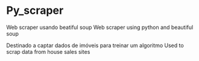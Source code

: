 # Py_scraper

Web scraper usando beatiful soup
Web scraper using python and beautiful soup


Destinado a captar dados de imóveis para treinar um algoritmo 
Used to scrap data from house sales sites
